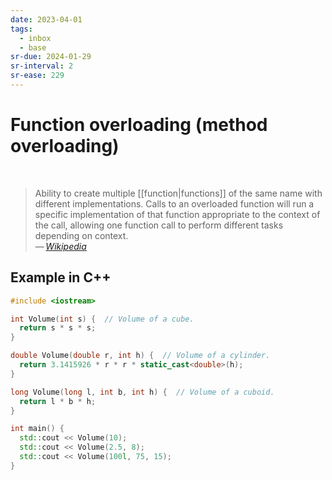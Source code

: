 ```yaml
---
date: 2023-04-01
tags:
  - inbox
  - base
sr-due: 2024-01-29
sr-interval: 2
sr-ease: 229
---
```


# Function overloading (method overloading)
&#10;<br>
> Ability to create multiple [[function|functions]] of
> the same name with different implementations. Calls to an overloaded function
> will run a specific implementation of that function appropriate to the context
> of the call, allowing one function call to perform different tasks depending
> on context.\
> — <cite>[Wikipedia](https://en.wikipedia.org/wiki/Function_overloading)</cite>

## Example in C++

```cpp
#include <iostream>

int Volume(int s) {  // Volume of a cube.
  return s * s * s;
}

double Volume(double r, int h) {  // Volume of a cylinder.
  return 3.1415926 * r * r * static_cast<double>(h);
}

long Volume(long l, int b, int h) {  // Volume of a cuboid.
  return l * b * h;
}

int main() {
  std::cout << Volume(10);
  std::cout << Volume(2.5, 8);
  std::cout << Volume(100l, 75, 15);
}
```
